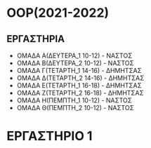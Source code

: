 # OOP(2021-2022)

## ΕΡΓΑΣΤΗΡΙΑ

 * ΟΜΑΔΑ Α(ΔΕΥΤΕΡΑ_1 10-12) - ΝΑΣΤΟΣ
 * ΟΜΑΔΑ Β(ΔΕΥΤΕΡΑ_2 10-12) - ΝΑΣΤΟΣ
 * ΟΜΑΔΑ Γ(ΤΕΤΑΡΤΗ_1 14-16) - ΔΗΜΗΤΣΑΣ
 * ΟΜΑΔΑ Δ(ΤΕΤΑΡΤΗ_2 14-16) - ΔΗΜΗΤΣΑΣ
 * ΟΜΑΔΑ Ε(ΤΕΤΑΡΤΗ_1 16-18) - ΔΗΜΗΤΣΑΣ
 * ΟΜΑΔΑ Ζ(ΤΕΤΑΡΤΗ_2 16-18) - ΔΗΜΗΤΣΑΣ
 * ΟΜΑΔΑ Η(ΠΕΜΠΤΗ_1 10-12) - ΝΑΣΤΟΣ
 * ΟΜΑΔΑ Θ(ΠΕΜΠΤΗ_2 10-12) - ΝΑΣΤΟΣ

# ΕΡΓΑΣΤΗΡΙΟ 1  

